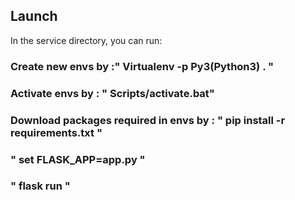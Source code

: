 ## Launch

In the service directory, you can run:
### Create new envs by :" Virtualenv -p Py3(Python3) . "
### Activate envs by : " Scripts/activate.bat"
### Download packages required in envs by : " pip install -r requirements.txt "

### " set FLASK_APP=app.py "
### " flask run "